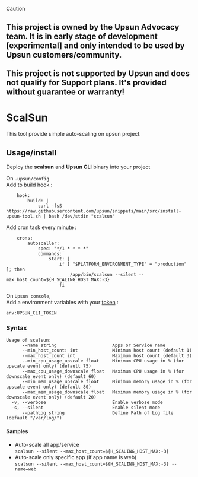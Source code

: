 > [!CAUTION]
> ## This project is owned by the Upsun Advocacy team. It is in early stage of development [experimental] and only intended to be used by Upsun customers/community.   <br /><br />This project is not supported by Upsun and does not qualify for Support plans. It's provided without guarantee or warranty!

ScalSun
=========

This tool provide simple auto-scaling on upsun project. 

## Usage/install

Deploy the **scalsun** and **Upsun CLI** binary into your project

On `.upsun/config`  
Add to build hook :
```
    hook:
        build: |
            curl -fsS https://raw.githubusercontent.com/upsun/snippets/main/src/install-upsun-tool.sh | bash /dev/stdin "scalsun"

```

Add cron task every minute :
```
    crons:
        autoscaller:
            spec: "*/1 * * * *"
            commands:
                start: |
                    if [ "$PLATFORM_ENVIRONMENT_TYPE" = "production" ]; then
                        /app/bin/scalsun --silent --max_host_count=${H_SCALING_HOST_MAX:-3}
                    fi
```

On `Upsun console`,  
Add a environment variables with your [token](https://docs.upsun.com/administration/cli/api-tokens.html#2-create-an-api-token) :
```
env:UPSUN_CLI_TOKEN
```

### Syntax

```
Usage of scalsun:
      --name string                     Apps or Service name
      --min_host_count: int             Minimum host count (default 1)
      --max_host_count int              Maximum host count (default 3)
      --min_cpu_usage_upscale float     Minimum CPU usage in % (for upscale event only) (default 75)
      --max_cpu_usage_downscale float   Maximum CPU usage in % (for downscale event only) (default 60)
      --min_mem_usage_upscale float     Minimum memory usage in % (for upscale event only) (default 80)
      --max_mem_usage_downscale float   Maximum memory usage in % (for downscale event only) (default 20)
  -v, --verbose                         Enable verbose mode
  -s, --silent                          Enable silent mode
      --pathLog string                  Define Path of Log file (default "/var/log/")
```

#### Samples
- Auto-scale all app/service  
`scalsun --silent --max_host_count=${H_SCALING_HOST_MAX:-3}`
- Auto-scale only specific app (if app name is web)  
`scalsun --silent --max_host_count=${H_SCALING_HOST_MAX:-3} --name=web`
